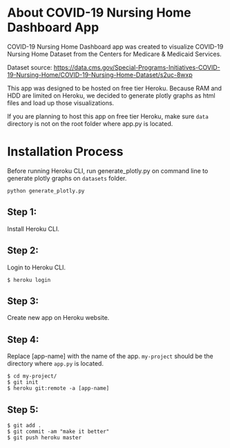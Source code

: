 # About COVID-19 Nursing Home Dashboard App
COVID-19 Nursing Home Dashboard app was created to visualize COVID-19 Nursing Home Dataset from the Centers for Medicare & Medicaid Services.

Dataset source: https://data.cms.gov/Special-Programs-Initiatives-COVID-19-Nursing-Home/COVID-19-Nursing-Home-Dataset/s2uc-8wxp

This app was designed to be hosted on free tier Heroku. Because RAM and HDD are limited on Heroku, we decided to generate plotly graphs as html files and load up those visualizations. 

If you are planning to host this app on free tier Heroku, make sure `data` directory is not on the root folder where app.py is located. 

# Installation Process

Before running Heroku CLI, run generate_plotly.py on command line to generate plotly graphs on `datasets` folder. 

```
python generate_plotly.py
```

## Step 1:
Install Heroku CLI.

## Step 2:
Login to Heroku CLI.

```
$ heroku login
```

## Step 3:
Create new app on Heroku website.

## Step 4: 
Replace [app-name] with the name of the app.
`my-project` should be the directory where `app.py` is located.

```
$ cd my-project/
$ git init
$ heroku git:remote -a [app-name]
```

## Step 5:
```
$ git add .
$ git commit -am "make it better"
$ git push heroku master
```